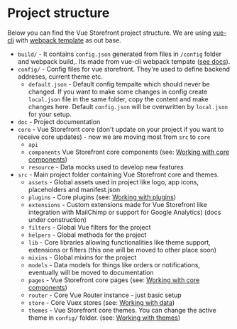 # Project structure

Below you can find the Vue Storefront project structure. We are using [vue-cli](https://github.com/vuejs/vue-cli) with [webpack template](https://github.com/vuejs-templates/webpack) as out base.

* `build/` -  It contains `config.json` generated from files in `/config` folder and webpack build,. Its made from vue-cli webpack tempate ([see docs](http://vuejs-templates.github.io/webpack/structure.html)).
* `config/` - Config files for vue storefront. They're used to define backend addreses, current theme etc.
  * `default.json` - Default config tempalte which should never be changed. If you want to make some changes in config create `local.json` file in the same folder, copy the content and make changes here. Default `config.json` will be overwritten by `local.json` for your setup.
* `doc` - Project documentation
* `core` - Vue Storefront core (don't update on your project if you want to receive core updates) - now we are moving most from `src` to `core`
  * `api`
  * `components` Vue Storefront core components (see: [Working with core components](https://github.com/DivanteLtd/vue-storefront/blob/master/doc/components/Working%20with%20components.md))
  * `resource` - Data mocks used to develop new features
* `src` - Main project folder containing Vue Storefront core and themes.
  * `assets` - Global assets used in project like logo, app icons, placeholders and manifest.json
  * `plugins` - Core plugins (see: [Working with plugins](https://github.com/DivanteLtd/vue-storefront/blob/master/doc/components/Working%20with%20plugins.md))
  * `extensions` - Custom extensions made for Vue Storefront like integration with MailChimp or support for Google Analytics) (docs under construction)
  * `filters` - Global Vue filters for the project
  * `helpers` - Global methods for the project
  * `lib` - Core libraries allowing functionalities like theme support, extensions or filters (this one will be moved to other place soon)
  * `mixins` - Global mixins for the project
  * `models` - Data models for things like orders or notifications, eventually will be moved to documentation
  * `pages` - Vue Storefront core pages (see: [Working with core components](https://github.com/DivanteLtd/vue-storefront/blob/master/doc/components/Working%20with%20components.md))
  * `router` - Core Vue Router instance - just basic setup
  * `store` - Core Vuex stores (see: [Working with data](https://github.com/DivanteLtd/vue-storefront/blob/master/doc/Working%20with%20data.md))
  * `themes` - Vue Storefront core themes. You can change the active theme in `config/` folder. (see: [Working with themes](https://github.com/DivanteLtd/vue-storefront/blob/master/doc/themes/Working%20with%20themes.md))

